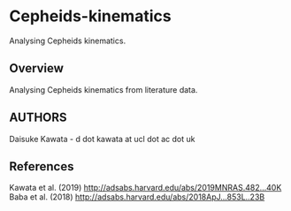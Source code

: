 
# Cepheids-kinematics

 Analysing Cepheids kinematics.

## Overview

 Analysing Cepheids kinematics from literature data. 

## AUTHORS

Daisuke Kawata - d dot kawata at ucl dot ac dot uk

## References

Kawata et al. (2019) http://adsabs.harvard.edu/abs/2019MNRAS.482...40K
Baba et al. (2018) http://adsabs.harvard.edu/abs/2018ApJ...853L..23B


